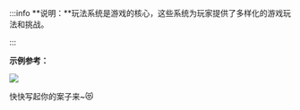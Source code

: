 :::info
**说明：**玩法系统是游戏的核心，这些系统为玩家提供了多样化的游戏玩法和挑战。

:::

**示例参考：**

![](https://cdn.nlark.com/yuque/0/2024/png/12926950/1712564903435-d979dc4c-95ae-4fc2-a0a1-cb64faf65d91.png)

快快写起你的案子来~😻

